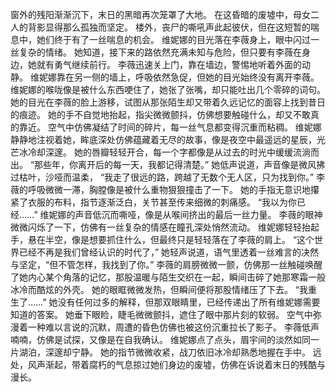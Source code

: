 窗外的残阳渐渐沉下，末日的黑暗再次笼罩了大地。
在这昏暗的废墟中，母女二人的背影显得那么孤独而坚定。
楼外，丧尸的嘶吼声此起彼伏，但在这短暂的喘息中，她们终于有了一丝喘息的机会。
维妮娜的目光落在李薇身上，眼中闪过一丝复杂的情绪。
她知道，接下来的路依然充满未知与危险，但只要有李薇在身边，她就有勇气继续前行。
李薇迅速关上门，靠在墙边，警惕地听着外面的动静。
维妮娜靠在另一侧的墙上，呼吸依然急促，但她的目光始终没有离开李薇。
维妮娜的喉咙像是被什么东西哽住了，她张了张嘴，却只能吐出几个零碎的词句。
她的目光在李薇的脸上游移，试图从那张陌生却又带着久远记忆的面容上找到昔日的痕迹。
她的手不自觉地抬起，指尖微微颤抖，仿佛想要触碰什么，却又不敢真的靠近。
空气中仿佛凝结了时间的碎片，每一丝气息都变得沉重而粘稠。
维妮娜静静地注视着她，眸底深处仿佛蕴藏着无尽的故事，像是夜空中最遥远的星辰，光芒冰冷却深邃。
她的唇瓣轻轻开合，每一个字都像是从过去的时光中缓缓流淌而出。
“那些年，你离开后的每一天，我都记得清楚。”
她低声说道，声音像是微风拂过枯叶，沙哑而温柔，
“我走了很远的路，跨越了无数个无人区，只为找到你。”
李薇的呼吸微微一滞，胸膛像是被什么重物狠狠撞击了一下。
她的手指无意识地攥紧了衣服的布料，指节逐渐泛白，关节甚至传来细微的刺痛感。
“我以为你已经……”
维妮娜的声音低沉而嘶哑，像是从喉间挤出的最后一丝力量。
李薇的眼神微微闪烁了一下，仿佛有一丝复杂的情感在瞳孔深处悄然流动。
维妮娜轻轻抬起手，悬在半空，像是想要抓住什么，但最终只是轻轻落在了李薇的肩上。
“这个世界已经不再是我们曾经认识的时代了，”
她轻声说道，语气里透着一丝难言的决然与坚定，“但不管怎样，我找到了你。”
李薇的肩膀微微一颤，仿佛那一丝触碰唤醒了她内心某个角落的记忆，那股温暖与陌生交织在一起，瞬间击碎了她那寒霜一般冰冷而酷炫的外壳。
她的眼眶微微发热，但瞬间便将那股情绪压了下去。
“我重生了……”
她没有任何过多的解释，但那双眼睛里，已经传递出了所有维妮娜需要知道的答案。
她垂下眼睑，睫毛微微颤抖，遮住了眼中那片刻的软弱。
空气中弥漫着一种难以言说的沉默，周遭的昏色仿佛也被这份沉重拉长了影子。
李薇低声喃喃，仿佛是试探，又像是在自我确认。
维妮娜点了点头，眉宇间的淡然如同一片湖泊，深邃却宁静。
她的指节微微收紧，战刀依旧冰冷却熟悉地握在手中。
远处，风声渐起，带着腐朽的气息掠过她们身边的废墟，仿佛在诉说着末日的残酷与漫长。